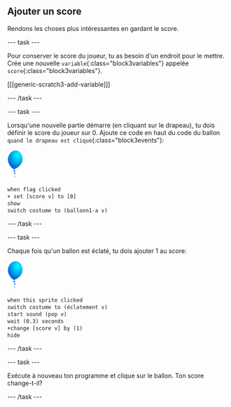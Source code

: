## Ajouter un score

Rendons les choses plus intéressantes en gardant le score.

--- task ---

Pour conserver le score du joueur, tu as besoin d'un endroit pour le mettre. Crée une nouvelle `variable`{:class="block3variables"} appelée `score`{:class="block3variables"}.

[[[generic-scratch3-add-variable]]]

--- /task ---

--- task ---

Lorsqu'une nouvelle partie démarre (en cliquant sur le drapeau), tu dois définir le score du joueur sur 0. Ajoute ce code en haut du code du ballon `quand le drapeau est cliqué`{:class="block3events"}:

![sprite ballon](images/balloon-sprite.png)

```blocks3
when flag clicked
+ set [score v] to [0]
show
switch costume to (balloon1-a v)
```

--- /task ---

--- task ---

Chaque fois qu'un ballon est éclaté, tu dois ajouter 1 au score:

![sprite ballon](images/balloon-sprite.png)

```blocks3
when this sprite clicked
switch costume to (éclatement v)
start sound (pop v)
wait (0.3) seconds
+change [score v] by (1)
hide
```

--- /task ---

--- task ---

Exécute à nouveau ton programme et clique sur le ballon. Ton score change-t-il?

--- /task ---

